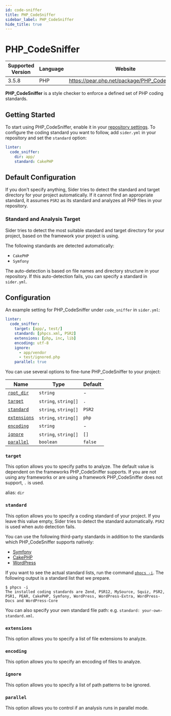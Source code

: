 ```yaml
---
id: code-sniffer
title: PHP_CodeSniffer
sidebar_label: PHP_CodeSniffer
hide_title: true
---
```


# PHP_CodeSniffer

| Supported Version | Language | Website                                      |
| ----------------- | -------- | -------------------------------------------- |
| 3.5.8             | PHP      | https://pear.php.net/package/PHP_CodeSniffer |

**PHP_CodeSniffer** is a style checker to enforce a defined set of PHP coding standards.

## Getting Started

To start using PHP_CodeSniffer, enable it in your [repository settings](../../getting-started/repository-settings.md).
To configure the coding standard you want to follow, add `sider.yml` in your repository and set the `standard` option:

```yaml
linter:
  code_sniffer:
    dir: app/
    standard: CakePHP
```

## Default Configuration

If you don't specify anything, Sider tries to detect the standard and target directory for your project automatically.
If it cannot find an appropriate standard, it assumes `PSR2` as its standard and analyzes all PHP files in your repository.

### Standard and Analysis Target

Sider tries to detect the most suitable standard and target directory for your project,
based on the framework your project is using.

The following standards are detected automatically:

- `CakePHP`
- `Symfony`

The auto-detection is based on file names and directory structure in your repository.
If this auto-detection fails, you can specify a standard in `sider.yml`.

## Configuration

An example setting for PHP_CodeSniffer under `code_sniffer` in `sider.yml`:

```yaml
linter:
  code_sniffer:
    target: [app/, test/]
    standard: [phpcs.xml, PSR2]
    extensions: [php, inc, lib]
    encoding: utf-8
    ignore:
      - app/vendor
      - test/ignored.php
    parallel: true
```

You can use several options to fine-tune PHP_CodeSniffer to your project:

| Name                                                                                  | Type                 | Default |
| ------------------------------------------------------------------------------------- | -------------------- | ------- |
| [`root_dir`](../../getting-started/custom-configuration.md#linteranalyzer_idroot_dir) | `string`             | -       |
| [`target`](#target)                                                                   | `string`, `string[]` | `.`     |
| [`standard`](#standard)                                                               | `string`, `string[]` | `PSR2`  |
| [`extensions`](#extensions)                                                           | `string`, `string[]` | `php`   |
| [`encoding`](#encoding)                                                               | `string`             | -       |
| [`ignore`](#ignore)                                                                   | `string`, `string[]` | `[]`    |
| [`parallel`](#parallel)                                                               | `boolean`            | `false` |

### `target`

This option allows you to specify paths to analyze. The default value is dependent on the frameworks PHP_CodeSniffer supports.
If you are not using any frameworks or are using a framework PHP_CodeSniffer does not support, `.` is used.

alias: `dir`

### `standard`

This option allows you to specify a coding standard of your project. If you leave this value empty, Sider tries to detect the standard automatically.
`PSR2` is used when auto detection fails.

You can use the following third-party standards in addition to the standards which PHP_CodeSniffer supports natively:

- [Symfony](https://github.com/djoos/Symfony-coding-standard)
- [CakePHP](https://github.com/cakephp/cakephp-codesniffer)
- [WordPress](https://github.com/WordPress/WordPress-Coding-Standards)

If you want to see the actual standard lists, run the command [`phpcs -i`](https://github.com/squizlabs/PHP_CodeSniffer/wiki/Usage#printing-a-list-of-installed-coding-standards).
The following output is a standard list that we prepare.

```console
$ phpcs -i
The installed coding standards are Zend, PSR12, MySource, Squiz, PSR2, PSR1, PEAR, CakePHP, Symfony, WordPress, WordPress-Extra, WordPress-Docs and WordPress-Core
```

You can also specify your own standard file path: e.g. `standard: your-own-standard.xml`.

### `extensions`

This option allows you to specify a list of file extensions to analyze.

### `encoding`

This option allows you to specify an encoding of files to analyze.

### `ignore`

This option allows you to specify a list of path patterns to be ignored.

### `parallel`

This option allows you to control if an analysis runs in parallel mode.
